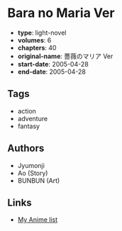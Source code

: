 # Bara no Maria Ver

-   **type**: light-novel
-   **volumes**: 6
-   **chapters**: 40
-   **original-name**: 薔薇のマリア Ver
-   **start-date**: 2005-04-28
-   **end-date**: 2005-04-28

## Tags

-   action
-   adventure
-   fantasy

## Authors

-   Jyumonji
-   Ao (Story)
-   BUNBUN (Art)

## Links

-   [My Anime list](https://myanimelist.net/manga/80373/Bara_no_Maria_Ver)
